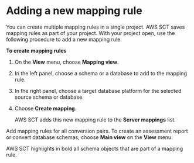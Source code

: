 # Adding a new mapping rule<a name="CHAP_Mapping.New"></a>

You can create multiple mapping rules in a single project\. AWS SCT saves mapping rules as part of your project\. With your project open, use the following procedure to add a new mapping rule\.

**To create mapping rules**

1.  On the **View** menu, choose **Mapping view**\. 

1.  In the left panel, choose a schema or a database to add to the mapping rule\. 

1.  In the right panel, choose a target database platform for the selected source schema or database\. 

1. Choose **Create mapping**\.

    AWS SCT adds this new mapping rule to the **Server mappings** list\. 

 Add mapping rules for all conversion pairs\. To create an assessment report or convert database schemas, choose **Main view** on the **View** menu\. 

AWS SCT highlights in bold all schema objects that are part of a mapping rule\. 